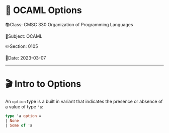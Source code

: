 # 🐫 OCAML Options

📚Class: CMSC 330 Organization of Programming Languages 

📓Subject: OCAML 

✏️Section: 0105 

📅Date: 2023-03-07


---

# 🎬 Intro to Options

An `option` type is a built in variant that indicates the presence or absence of a value of type `'a`:
```ocaml
type 'a option = 
| None
| Some of 'a
```

